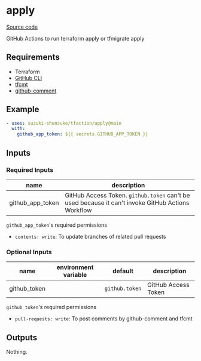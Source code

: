 # apply

[Source code](https://github.com/suzuki-shunsuke/tfaction/tree/main/apply)

GitHub Actions to run terraform apply or tfmigrate apply

## Requirements

- Terraform
- [GitHub CLI](https://github.com/cli/cli)
- [tfcmt](https://github.com/suzuki-shunsuke/tfcmt)
- [github-comment](https://github.com/suzuki-shunsuke/github-comment)

## Example

```yaml
- uses: suzuki-shunsuke/tfaction/apply@main
  with:
    github_app_token: ${{ secrets.GITHUB_APP_TOKEN }}
```

## Inputs

### Required Inputs

name | description
--- | ---
github_app_token | GitHub Access Token. `github.token` can't be used because it can't invoke GitHub Actions Workflow

`github_app_token`'s required permissions

* `contents: write`: To update branches of related pull requests

### Optional Inputs

name | environment variable | default | description
--- | --- | --- | ---
github_token | | `github.token` | GitHub Access Token

`github_token`'s required permissions

* `pull-requests: write`: To post comments by github-comment and tfcmt

## Outputs

Nothing.
